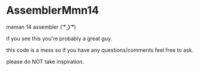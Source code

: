 # AssemblerMmn14
maman 14 assembler ( ͡° ͜ʖ ͡°)

if you see this you're probably a great guy.

this code is a mess so if you have any questions/comments feel free to ask.

please do NOT take inspiration.
